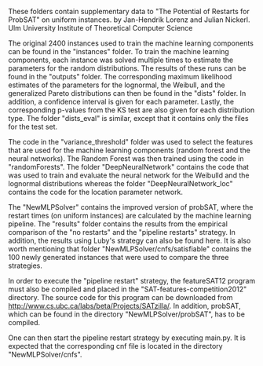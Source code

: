These folders contain supplementary data to "The Potential of Restarts for ProbSAT" on uniform instances.
by Jan-Hendrik Lorenz and Julian Nickerl.
Ulm University 
Institute of Theoretical Computer Science

The original 2400 instances used to train the machine learning components can be found in the "instances" folder.
To train the machine learning components, each instance was solved multiple times to estimate the parameters for the random distributions. The results of these runs can be found in the "outputs" folder.
The corresponding maximum likelihood estimates of the parameters for the lognormal, the Weibull, and the generalized Pareto distributions can then be found in the "dists" folder. In addition, a confidence interval is given for each parameter. Lastly, the corresponding p-values from the KS test are also given for each distribution type.
The folder "dists_eval" is similar, except that it contains only the files for the test set. 

The code in the "variance_threshold" folder was used to select the features that are used for the machine learning components (random forest and the neural networks). The Random Forest was then trained using the code in "randomForests".
The folder "DeepNeuralNetwork" contains the code that was used to train and evaluate the neural network for the Weibulld and the lognormal distributions whereas the folder "DeepNeuralNetwork_loc" contains the code for the location parameter network.

The "NewMLPSolver" contains the improved version of probSAT, where the restart times (on uniform instances) are calculated by the machine learning pipeline.
The "results" folder contains the results from the empirical comparison of the "no restarts" and the "pipeline restarts" strategy. In addition, the results using Luby's strategy can also be found here.
It is also worth mentioning that folder "NewMLPSolver/cnfs/satisfiable" contains the 100 newly generated instances that were used to compare the three strategies.



In order to execute the "pipeline restart" strategy, the featureSAT12 program must also be compiled and placed in the "SAT-features-competition2012" directory. The source code for this program can be downloaded from http://www.cs.ubc.ca/labs/beta/Projects/SATzilla/. In addition, probSAT, which can be found in the directory "NewMLPSolver/probSAT", has to be compiled.

One can then start the pipeline restart strategy by executing main.py. It is expected that the corresponding cnf file is located in the directory "NewMLPSolver/cnfs".
